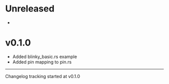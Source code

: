 # Unreleased

- 

# v0.1.0

- Added blinky_basic.rs example
- Added pin mapping to pin.rs

---

Changelog tracking started at v0.1.0
